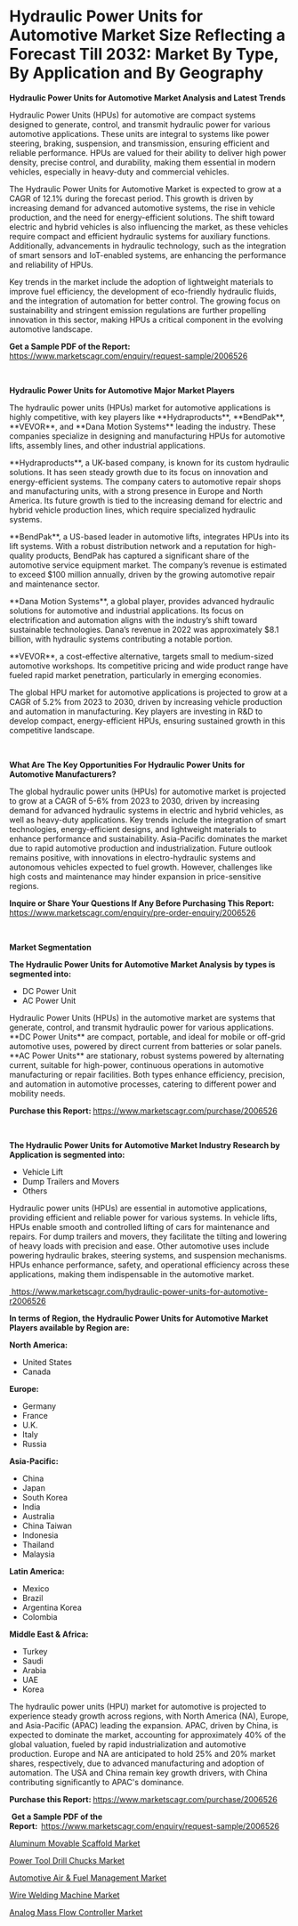 <p><h1>Hydraulic Power Units for Automotive Market Size Reflecting a Forecast Till 2032: Market By Type, By Application and By Geography</h1></p><p><strong>Hydraulic Power Units for Automotive Market Analysis and Latest Trends</strong></p>
<p><p>Hydraulic Power Units (HPUs) for automotive are compact systems designed to generate, control, and transmit hydraulic power for various automotive applications. These units are integral to systems like power steering, braking, suspension, and transmission, ensuring efficient and reliable performance. HPUs are valued for their ability to deliver high power density, precise control, and durability, making them essential in modern vehicles, especially in heavy-duty and commercial vehicles.</p><p>The Hydraulic Power Units for Automotive Market is expected to grow at a CAGR of 12.1% during the forecast period. This growth is driven by increasing demand for advanced automotive systems, the rise in vehicle production, and the need for energy-efficient solutions. The shift toward electric and hybrid vehicles is also influencing the market, as these vehicles require compact and efficient hydraulic systems for auxiliary functions. Additionally, advancements in hydraulic technology, such as the integration of smart sensors and IoT-enabled systems, are enhancing the performance and reliability of HPUs.</p><p>Key trends in the market include the adoption of lightweight materials to improve fuel efficiency, the development of eco-friendly hydraulic fluids, and the integration of automation for better control. The growing focus on sustainability and stringent emission regulations are further propelling innovation in this sector, making HPUs a critical component in the evolving automotive landscape.</p></p>
<p><strong>Get a Sample PDF of the Report:&nbsp;</strong> <a href="https://www.marketscagr.com/enquiry/request-sample/2006526?utm_campaign=1920&utm_medium=2&utm_source=Github&utm_content=ia&utm_term=24012025&utm_id=hydraulic-power-units-for-automotive">https://www.marketscagr.com/enquiry/request-sample/2006526</a></p>
<p>&nbsp;</p>
<p><strong>Hydraulic Power Units for Automotive Major Market Players</strong></p>
<p><p>The hydraulic power units (HPUs) market for automotive applications is highly competitive, with key players like **Hydraproducts**, **BendPak**, **VEVOR**, and **Dana Motion Systems** leading the industry. These companies specialize in designing and manufacturing HPUs for automotive lifts, assembly lines, and other industrial applications.</p><p>**Hydraproducts**, a UK-based company, is known for its custom hydraulic solutions. It has seen steady growth due to its focus on innovation and energy-efficient systems. The company caters to automotive repair shops and manufacturing units, with a strong presence in Europe and North America. Its future growth is tied to the increasing demand for electric and hybrid vehicle production lines, which require specialized hydraulic systems.</p><p>**BendPak**, a US-based leader in automotive lifts, integrates HPUs into its lift systems. With a robust distribution network and a reputation for high-quality products, BendPak has captured a significant share of the automotive service equipment market. The company’s revenue is estimated to exceed $100 million annually, driven by the growing automotive repair and maintenance sector.</p><p>**Dana Motion Systems**, a global player, provides advanced hydraulic solutions for automotive and industrial applications. Its focus on electrification and automation aligns with the industry’s shift toward sustainable technologies. Dana’s revenue in 2022 was approximately $8.1 billion, with hydraulic systems contributing a notable portion.</p><p>**VEVOR**, a cost-effective alternative, targets small to medium-sized automotive workshops. Its competitive pricing and wide product range have fueled rapid market penetration, particularly in emerging economies.</p><p>The global HPU market for automotive applications is projected to grow at a CAGR of 5.2% from 2023 to 2030, driven by increasing vehicle production and automation in manufacturing. Key players are investing in R&D to develop compact, energy-efficient HPUs, ensuring sustained growth in this competitive landscape.</p></p>
<p>&nbsp;</p>
<p><strong>What Are The Key Opportunities For Hydraulic Power Units for Automotive Manufacturers?</strong></p>
<p><p>The global hydraulic power units (HPUs) for automotive market is projected to grow at a CAGR of 5-6% from 2023 to 2030, driven by increasing demand for advanced hydraulic systems in electric and hybrid vehicles, as well as heavy-duty applications. Key trends include the integration of smart technologies, energy-efficient designs, and lightweight materials to enhance performance and sustainability. Asia-Pacific dominates the market due to rapid automotive production and industrialization. Future outlook remains positive, with innovations in electro-hydraulic systems and autonomous vehicles expected to fuel growth. However, challenges like high costs and maintenance may hinder expansion in price-sensitive regions.</p></p>
<p><strong>Inquire or Share Your Questions If Any Before Purchasing This Report:</strong> <a href="https://www.marketscagr.com/enquiry/pre-order-enquiry/2006526?utm_campaign=1920&utm_medium=2&utm_source=Github&utm_content=ia&utm_term=24012025&utm_id=hydraulic-power-units-for-automotive">https://www.marketscagr.com/enquiry/pre-order-enquiry/2006526</a></p>
<p>&nbsp;</p>
<p><strong>Market Segmentation</strong></p>
<p><strong>The Hydraulic Power Units for Automotive Market Analysis by types is segmented into:</strong></p>
<p><ul><li>DC Power Unit</li><li>AC Power Unit</li></ul></p>
<p><p>Hydraulic Power Units (HPUs) in the automotive market are systems that generate, control, and transmit hydraulic power for various applications. **DC Power Units** are compact, portable, and ideal for mobile or off-grid automotive uses, powered by direct current from batteries or solar panels. **AC Power Units** are stationary, robust systems powered by alternating current, suitable for high-power, continuous operations in automotive manufacturing or repair facilities. Both types enhance efficiency, precision, and automation in automotive processes, catering to different power and mobility needs.</p></p>
<p><strong>Purchase this Report:&nbsp;</strong><a href="https://www.marketscagr.com/purchase/2006526?utm_campaign=1920&utm_medium=2&utm_source=Github&utm_content=ia&utm_term=24012025&utm_id=hydraulic-power-units-for-automotive">https://www.marketscagr.com/purchase/2006526</a></p>
<p>&nbsp;</p>
<p><strong>The Hydraulic Power Units for Automotive Market Industry Research by Application is segmented into:</strong></p>
<p><ul><li>Vehicle Lift</li><li>Dump Trailers and Movers</li><li>Others</li></ul></p>
<p><p>Hydraulic power units (HPUs) are essential in automotive applications, providing efficient and reliable power for various systems. In vehicle lifts, HPUs enable smooth and controlled lifting of cars for maintenance and repairs. For dump trailers and movers, they facilitate the tilting and lowering of heavy loads with precision and ease. Other automotive uses include powering hydraulic brakes, steering systems, and suspension mechanisms. HPUs enhance performance, safety, and operational efficiency across these applications, making them indispensable in the automotive market.</p></p>
<p><a href="https://www.marketscagr.com/hydraulic-power-units-for-automotive-r2006526?utm_campaign=1920&utm_medium=2&utm_source=Github&utm_content=ia&utm_term=24012025&utm_id=hydraulic-power-units-for-automotive">&nbsp;https://www.marketscagr.com/hydraulic-power-units-for-automotive-r2006526</a></p>
<p><strong>In terms of Region, the Hydraulic Power Units for Automotive Market Players available by Region are:</strong></p>
<p>
    <p> <strong> North America: </strong>
        <ul>
            <li>United States</li>
            <li>Canada</li>
        </ul>
        </p> 
    <p> <strong> Europe: </strong>
        <ul>
            <li>Germany</li>
            <li>France</li>
            <li>U.K.</li>
            <li>Italy</li>
            <li>Russia</li>
        </ul>
        </p> 
    <p> <strong> Asia-Pacific: </strong>
        <ul>
            <li>China</li>
            <li>Japan</li>
            <li>South Korea</li>
            <li>India</li>
            <li>Australia</li>
            <li>China Taiwan</li>
            <li>Indonesia</li>
            <li>Thailand</li>
            <li>Malaysia</li>
        </ul>
        </p> 
    <p> <strong> Latin America: </strong>
        <ul>
            <li>Mexico</li>
            <li>Brazil</li>
            <li>Argentina Korea</li>
            <li>Colombia</li>
        </ul>
        </p> 
    <p> <strong> Middle East & Africa: </strong>
        <ul>
            <li>Turkey</li>
            <li>Saudi</li>
            <li>Arabia</li>
            <li>UAE</li>
            <li>Korea</li>
        </ul>
    </p>
    </p>
<p><p>The hydraulic power units (HPU) market for automotive is projected to experience steady growth across regions, with North America (NA), Europe, and Asia-Pacific (APAC) leading the expansion. APAC, driven by China, is expected to dominate the market, accounting for approximately 40% of the global valuation, fueled by rapid industrialization and automotive production. Europe and NA are anticipated to hold 25% and 20% market shares, respectively, due to advanced manufacturing and adoption of automation. The USA and China remain key growth drivers, with China contributing significantly to APAC's dominance.</p></p>
<p><strong>Purchase this Report: </strong><a href="https://www.marketscagr.com/purchase/2006526?utm_campaign=1920&utm_medium=2&utm_source=Github&utm_content=ia&utm_term=24012025&utm_id=hydraulic-power-units-for-automotive">https://www.marketscagr.com/purchase/2006526</a></p>
<p>&nbsp;<strong>Get a Sample PDF of the Report:&nbsp;&nbsp;</strong><a href="https://www.marketscagr.com/enquiry/request-sample/2006526?utm_campaign=1920&utm_medium=2&utm_source=Github&utm_content=ia&utm_term=24012025&utm_id=hydraulic-power-units-for-automotive">https://www.marketscagr.com/enquiry/request-sample/2006526</a></p>
<p><strong></strong></p>
<p><p><a href="https://www.linkedin.com/pulse/aluminum-movable-scaffold-market-booms-85-growth-rate-urkwe?utm_campaign=1920&utm_medium=2&utm_source=Github&utm_content=ia&utm_term=24012025&utm_id=hydraulic-power-units-for-automotive">Aluminum Movable Scaffold Market</a></p><p><a href="https://www.linkedin.com/pulse/power-tool-drill-chucks-market-report-historical-trends-9tppe?utm_campaign=1920&utm_medium=2&utm_source=Github&utm_content=ia&utm_term=24012025&utm_id=hydraulic-power-units-for-automotive">Power Tool Drill Chucks Market</a></p><p><a href="https://github.com/ChiragRP21/Market-Research-Report-List-7/blob/main/automotive-air-fuel-management-market.md?utm_campaign=1920&utm_medium=2&utm_source=Github&utm_content=ia&utm_term=24012025&utm_id=hydraulic-power-units-for-automotive">Automotive Air & Fuel Management Market</a></p><p><a href="https://www.linkedin.com/pulse/wire-welding-machine-market-analysis-report-2025-2032-j0h1e?utm_campaign=1920&utm_medium=2&utm_source=Github&utm_content=ia&utm_term=24012025&utm_id=hydraulic-power-units-for-automotive">Wire Welding Machine Market</a></p><p><a href="https://www.linkedin.com/pulse/unpacking-analog-mass-flow-controller-market-growth-whats-5baoc?utm_campaign=1920&utm_medium=2&utm_source=Github&utm_content=ia&utm_term=24012025&utm_id=hydraulic-power-units-for-automotive">Analog Mass Flow Controller Market</a></p></p>